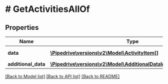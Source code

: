 # # GetActivitiesAllOf

## Properties

Name | Type | Description | Notes
------------ | ------------- | ------------- | -------------
**data** | [**\Pipedrive\versions\v2\Model\ActivityItem[]**](ActivityItem.md) | Activities array | [optional]
**additional_data** | [**\Pipedrive\versions\v2\Model\AdditionalDataWithCursorPagination**](.md) |  | [optional]

[[Back to Model list]](../README.md#documentation-for-models) [[Back to API list]](../README.md#documentation-for-api-endpoints) [[Back to README]](../README.md)
